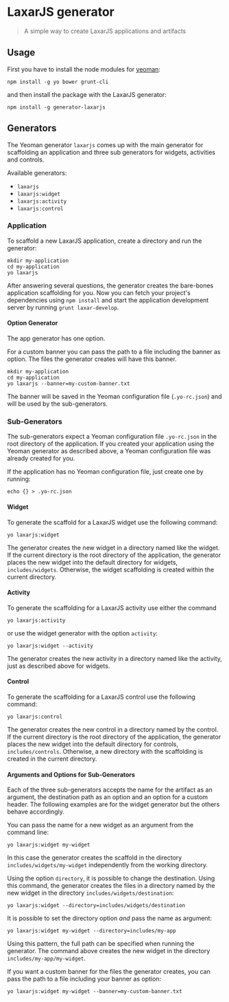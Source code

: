 # LaxarJS generator

> A simple way to create LaxarJS applications and artifacts


## Usage

First you have to install the node modules for [yeoman](http://yeoman.io/):
```
npm install -g yo bower grunt-cli
```

and then install the package with the LaxarJS generator:
```
npm install -g generator-laxarjs
```


## Generators

The Yeoman generator `laxarjs` comes up with the main generator for scaffolding an application and three sub generators for widgets, activities and controls.

Available generators:
- `laxarjs`
- `laxarjs:widget`
- `laxarjs:activity`
- `laxarjs:control`


### Application

To scaffold a new LaxarJS application, create a directory and run the generator:

```console
mkdir my-application
cd my-application
yo laxarjs
```

After answering several questions, the generator creates the bare-bones application scaffolding for you.
Now you can fetch your project's dependencies using `npm install` and start the application development server by running `grunt laxar-develop`.


#### Option Generator

The app generator has one option.

For a custom banner you can pass the path to a file including the banner as option.
The files the generator creates will have this banner.

```console
mkdir my-application
cd my-application
yo laxarjs --banner=my-custom-banner.txt
```

The banner will be saved in the Yeoman configuration file (`.yo-rc.json`) and will be used by the sub-generators.


### Sub-Generators

The sub-generators expect a Yeoman configuration file `.yo-rc.json` in the root directory of the application.
If you created your application using the Yeoman generator as described above, a Yeoman configuration file was already created for you.

If the application has no Yeoman configuration file, just create one by running:

```console
echo {} > .yo-rc.json
```


#### Widget

To generate the scaffold for a LaxarJS widget use the following command:

```console
yo laxarjs:widget
```

The generator creates the new widget in a directory named like the widget.
If the current directory is the root directory of the application, the generator places the new widget into the default directory for widgets, `includes/widgets`.
Otherwise, the widget scaffolding is created within the current directory.


#### Activity

To generate the scaffolding for a LaxarJS activity use either the command

```console
yo laxarjs:activity
```

or use the widget generator with the option `activity`:

```console
yo laxarjs:widget --activity
```

The generator creates the new activity in a directory named like the activity, just as described above for widgets.


#### Control

To generate the scaffolding for a LaxarJS control use the following command:

```console
yo laxarjs:control
```

The generator creates the new control in a directory named by the control.
If the current directory is the root directory of the application, the generator places the new widget into the default directory for controls, `includes/controls`.
Otherwise, a new directory with the scaffolding is created in the current directory.


#### Arguments and Options for Sub-Generators

Each of the three sub-generators accepts the name for the artifact as an argument, the destination path as an option and an option for a custom header.
The following examples are for the widget generator but the others behave accordingly.

You can pass the name for a new widget as an argument from the command line:

```console
yo laxarjs:widget my-widget
```

In this case the generator creates the scaffold in the directory `includes/widgets/my-widget` independently from the working directory.


Using the option `directory`, it is possible to change the destination.
Using this command, the generator creates the files in a directory named by the new widget in the directory `includes/widgets/destination`:

```console
yo laxarjs:widget --directory=includes/widgets/destination
```

It is possible to set the directory option *and* pass the name as argument:

```console
yo laxarjs:widget my-widget --directory=includes/my-app
```

Using this pattern, the full path can be specified when running the generator.
The command above creates the new widget in the directory `includes/my-app/my-widget`.

If you want a custom banner for the files the generator creates, you can pass the path to a file including your banner as option:

```console
yo laxarjs:widget my-widget --banner=my-custom-banner.txt
```
